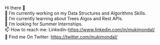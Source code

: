 Hi there 👋<br />
🔭 I’m currently working on my Data Structures and Algorithms Skills.<br />
🌱 I’m currently learning about Trees Algos and Rest APIs.<br />
🤔 I’m looking for Summer Internships.<br />
📫 How to reach me: Linkedin-https://www.linkedin.com/in/mukimondal/ <br />
👬 Find me On Twitter: https://twitter.com/mukimondal/

